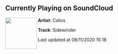 ## Currently Playing on SoundCloud

[<img align="left" width="100" src="https://i1.sndcdn.com/artworks-1SZJpPxlBt14sUf7-y5zZLg-t50x50.jpg">](https://soundcloud.com/caliosmusic/sidewinder)

**Artist**: Calios 

**Track**: Sidewinder

Last updated at 08/11/2020 15:18
